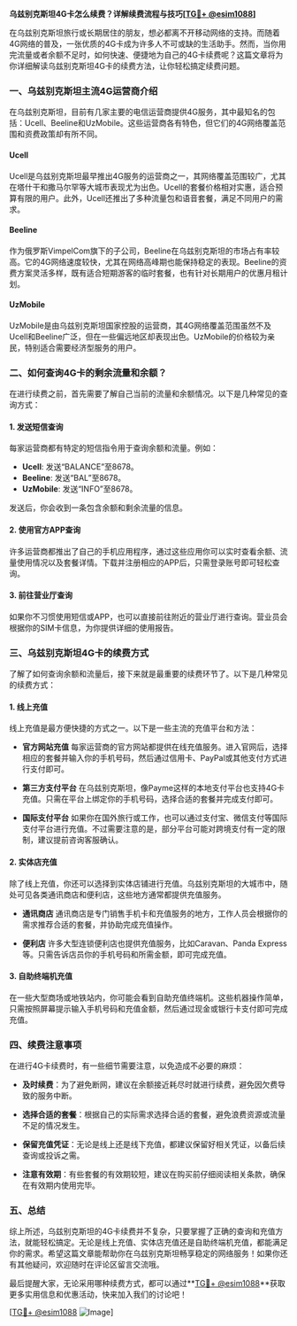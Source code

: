 **乌兹别克斯坦4G卡怎么续费？详解续费流程与技巧[[TG💪+ @esim1088](https://t.me/s/esim1088)]**

在乌兹别克斯坦旅行或长期居住的朋友，想必都离不开移动网络的支持。而随着4G网络的普及，一张优质的4G卡成为许多人不可或缺的生活助手。然而，当你用完流量或者余额不足时，如何快速、便捷地为自己的4G卡续费呢？这篇文章将为你详细解读乌兹别克斯坦4G卡的续费方法，让你轻松搞定续费问题。

### 一、乌兹别克斯坦主流4G运营商介绍

在乌兹别克斯坦，目前有几家主要的电信运营商提供4G服务，其中最知名的包括：Ucell、Beeline和UzMobile。这些运营商各有特色，但它们的4G网络覆盖范围和资费政策却有所不同。

#### Ucell
Ucell是乌兹别克斯坦最早推出4G服务的运营商之一，其网络覆盖范围较广，尤其在塔什干和撒马尔罕等大城市表现尤为出色。Ucell的套餐价格相对实惠，适合预算有限的用户。此外，Ucell还推出了多种流量包和语音套餐，满足不同用户的需求。

#### Beeline
作为俄罗斯VimpelCom旗下的子公司，Beeline在乌兹别克斯坦的市场占有率较高。它的4G网络速度较快，尤其在网络高峰期也能保持稳定的表现。Beeline的资费方案灵活多样，既有适合短期游客的临时套餐，也有针对长期用户的优惠月租计划。

#### UzMobile
UzMobile是由乌兹别克斯坦国家控股的运营商，其4G网络覆盖范围虽然不及Ucell和Beeline广泛，但在一些偏远地区却表现出色。UzMobile的价格较为亲民，特别适合需要经济型服务的用户。

### 二、如何查询4G卡的剩余流量和余额？

在进行续费之前，首先需要了解自己当前的流量和余额情况。以下是几种常见的查询方式：

#### 1. 发送短信查询
每家运营商都有特定的短信指令用于查询余额和流量。例如：
- **Ucell**: 发送“BALANCE”至8678。
- **Beeline**: 发送“BAL”至8678。
- **UzMobile**: 发送“INFO”至8678。

发送后，你会收到一条包含余额和剩余流量的信息。

#### 2. 使用官方APP查询
许多运营商都推出了自己的手机应用程序，通过这些应用你可以实时查看余额、流量使用情况以及套餐详情。下载并注册相应的APP后，只需登录账号即可轻松查询。

#### 3. 前往营业厅查询
如果你不习惯使用短信或APP，也可以直接前往附近的营业厅进行查询。营业员会根据你的SIM卡信息，为你提供详细的使用报告。

### 三、乌兹别克斯坦4G卡的续费方式

了解了如何查询余额和流量后，接下来就是最重要的续费环节了。以下是几种常见的续费方式：

#### 1. 线上充值
线上充值是最方便快捷的方式之一。以下是一些主流的充值平台和方法：

- **官方网站充值**
  每家运营商的官方网站都提供在线充值服务。进入官网后，选择相应的套餐并输入你的手机号码，然后通过信用卡、PayPal或其他支付方式进行支付即可。

- **第三方支付平台**
  在乌兹别克斯坦，像Payme这样的本地支付平台也支持4G卡充值。只需在平台上绑定你的手机号码，选择合适的套餐并完成支付即可。

- **国际支付平台**
  如果你在国外旅行或工作，也可以通过支付宝、微信支付等国际支付平台进行充值。不过需要注意的是，部分平台可能对跨境支付有一定的限制，建议提前咨询客服确认。

#### 2. 实体店充值
除了线上充值，你还可以选择到实体店铺进行充值。乌兹别克斯坦的大城市中，随处可见各类通讯商店和便利店，这些地方通常都提供充值服务。

- **通讯商店**
  通讯商店是专门销售手机卡和充值服务的地方，工作人员会根据你的需求推荐合适的套餐，并协助完成充值操作。

- **便利店**
  许多大型连锁便利店也提供充值服务，比如Caravan、Panda Express等。只需告诉店员你的手机号码和所需金额，即可完成充值。

#### 3. 自助终端机充值
在一些大型商场或地铁站内，你可能会看到自助充值终端机。这些机器操作简单，只需按照屏幕提示输入手机号码和充值金额，然后通过现金或银行卡支付即可完成充值。

### 四、续费注意事项

在进行4G卡续费时，有一些细节需要注意，以免造成不必要的麻烦：

- **及时续费**：为了避免断网，建议在余额接近耗尽时就进行续费，避免因欠费导致的服务中断。
  
- **选择合适的套餐**：根据自己的实际需求选择合适的套餐，避免浪费资源或流量不足的情况发生。

- **保留充值凭证**：无论是线上还是线下充值，都建议保留好相关凭证，以备后续查询或投诉之需。

- **注意有效期**：有些套餐的有效期较短，建议在购买前仔细阅读相关条款，确保在有效期内使用完毕。

### 五、总结

综上所述，乌兹别克斯坦的4G卡续费并不复杂，只要掌握了正确的查询和充值方法，就能轻松搞定。无论是线上充值、实体店充值还是自助终端机充值，都能满足你的需求。希望这篇文章能帮助你在乌兹别克斯坦畅享稳定的网络服务！如果你还有其他疑问，欢迎随时在评论区留言交流哦。

最后提醒大家，无论采用哪种续费方式，都可以通过**[TG💪+ @esim1088](https://t.me/s/esim1088)**获取更多实用信息和优惠活动，快来加入我们的讨论吧！

[[TG💪+ @esim1088](https://t.me/s/esim1088) ![Image](https://i.postimg.cc/4NQfJmqS/Snipaste-2025-05-13-00-14-12.png)]